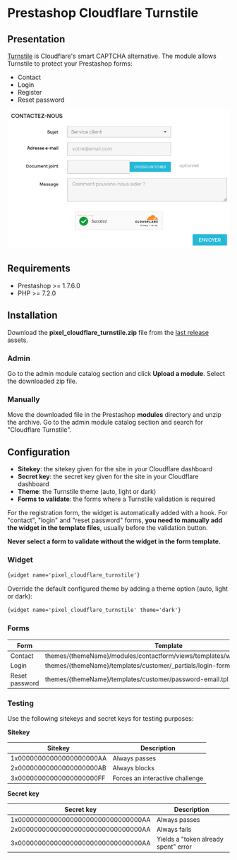 # Prestashop Cloudflare Turnstile

## Presentation

[Turnstile](https://developers.cloudflare.com/turnstile/) is Cloudflare's smart CAPTCHA alternative. The module allows Turnstile to protect your Prestashop forms:

- Contact
- Login
- Register
- Reset password

![Cloudflare Turnstile](screenshot.png)

## Requirements

- Prestashop >= 1.7.6.0
- PHP >= 7.2.0

## Installation

Download the **pixel_cloudflare_turnstile.zip** file from the [last release](https://github.com/Pixel-Open/prestashop-cloudflare-turnstile/releases/latest) assets.

### Admin

Go to the admin module catalog section and click **Upload a module**. Select the downloaded zip file.

### Manually

Move the downloaded file in the Prestashop **modules** directory and unzip the archive. Go to the admin module catalog section and search for "Cloudflare Turnstile".

## Configuration

- **Sitekey**: the sitekey given for the site in your Cloudflare dashboard
- **Secret key**: the secret key given for the site in your Cloudflare dashboard
- **Theme**: the Turnstile theme (auto, light or dark)
- **Forms to validate**: the forms where a Turnstile validation is required

For the registration form, the widget is automatically added with a hook. For "contact", "login" and "reset password" forms, **you need to manually add the widget in the template files**, usually before the validation button.

**Never select a form to validate without the widget in the form template.**

### Widget

```html
{widget name='pixel_cloudflare_turnstile'}
```

Override the default configured theme by adding a theme option (auto, light or dark):

```html
{widget name='pixel_cloudflare_turnstile' theme='dark'}
```

### Forms

| Form           | Template                                                                      |
|----------------|-------------------------------------------------------------------------------|
| Contact        | themes/{themeName}/modules/contactform/views/templates/widget/contactform.tpl |
| Login          | themes/{themeName}/templates/customer/_partials/login-form.tpl                |
| Reset password | themes/{themeName}/templates/customer/password-email.tpl                      |

### Testing

Use the following sitekeys and secret keys for testing purposes:

**Sitekey**

| Sitekey                  | Description                     |
|--------------------------|---------------------------------|
| 1x00000000000000000000AA | Always passes                   |
| 2x00000000000000000000AB | Always blocks                   |
| 3x00000000000000000000FF | Forces an interactive challenge |

**Secret key**

| Secret key                          | Description                          |
|-------------------------------------|--------------------------------------|
| 1x0000000000000000000000000000000AA | Always passes                        |
| 2x0000000000000000000000000000000AA | Always fails                         |
| 3x0000000000000000000000000000000AA | Yields a "token already spent" error |